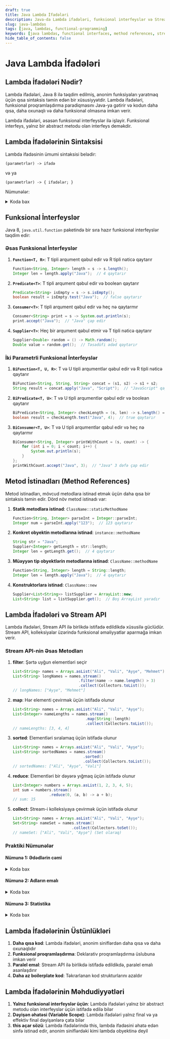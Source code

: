 ```yaml
---
draft: true
title: Java Lambda İfadələri
description: Java-da Lambda ifadələri, funksional interfeyslər və Stream API ilə istifadəsi
slug: java-lambdas
tags: [java, lambdas, functional-programming]
keywords: [java lambdas, functional interfaces, method references, stream api]
hide_table_of_contents: false
---
```


# Java Lambda İfadələri

## Lambda İfadələri Nədir?

Lambda ifadələri, Java 8 ilə təqdim edilmiş, anonim funksiyaları yaratmaq üçün qısa sintaksis təmin edən bir xüsusiyyətdir. Lambda ifadələri, funksional proqramlaşdırma paradiqmasını Java-ya gətirir və kodun daha qısa, daha oxunaqlı və daha funksional olmasına imkan verir.

Lambda ifadələri, əsasən funksional interfeyslər ilə işləyir. Funksional interfeys, yalnız bir abstract metodu olan interfeys deməkdir.

## Lambda İfadələrinin Sintaksisi

Lambda ifadəsinin ümumi sintaksisi belədir:

```
(parametrlər) -> ifadə
```

və ya

```
(parametrlər) -> { ifadələr; }
```

Nümunələr:


<details>
<summary>Koda bax</summary>

```java
// Parametrsiz lambda
Runnable r = () -> System.out.println("Salam, Dünya!");

// Bir parametrli lambda
Consumer<String> c = (name) -> System.out.println("Salam, " + name);

// Bir parametrli lambda (mötərizələr istəyə bağlıdır)
Consumer<String> c2 = name -> System.out.println("Salam, " + name);

// İki parametrli lambda
BiFunction<Integer, Integer, Integer> add = (a, b) -> a + b;

// Bir neçə ifadəli lambda
Comparator<String> comp = (s1, s2) -> {
    int result = s1.length() - s2.length();
    if (result == 0) {
        result = s1.compareTo(s2);
    }
    return result;
};
```
</details>

## Funksional İnterfeyslər

Java 8, `java.util.function` paketində bir sıra hazır funksional interfeyslər təqdim edir:

### Əsas Funksional İnterfeyslər

1. **``Function<T, R>``**: T tipli arqument qəbul edir və R tipli nəticə qaytarır
   ```java
   Function<String, Integer> length = s -> s.length();
   Integer len = length.apply("Java");  // 4 qaytarır
   ```

2. **``Predicate<T>``**: T tipli arqument qəbul edir və boolean qaytarır
   ```java
   Predicate<String> isEmpty = s -> s.isEmpty();
   boolean result = isEmpty.test("Java");  // false qaytarır
   ```

3. **``Consumer<T>``**: T tipli arqument qəbul edir və heç nə qaytarmır
   ```java
   Consumer<String> print = s -> System.out.println(s);
   print.accept("Java");  // "Java" çap edir
   ```

4. **``Supplier<T>``**: Heç bir arqument qəbul etmir və T tipli nəticə qaytarır
   ```java
   Supplier<Double> random = () -> Math.random();
   Double value = random.get();  // Təsadüfi ədəd qaytarır
   ```

### İki Parametrli Funksional İnterfeyslər

1. **```BiFunction<T, U, R>```**: T və U tipli arqumentlər qəbul edir və R tipli nəticə qaytarır
   ```java
   BiFunction<String, String, String> concat = (s1, s2) -> s1 + s2;
   String result = concat.apply("Java", "Script");  // "JavaScript" qaytarır
   ```

2. **```BiPredicate<T, U>```**: T və U tipli arqumentlər qəbul edir və boolean qaytarır
   ```java
   BiPredicate<String, Integer> checkLength = (s, len) -> s.length() == len;
   boolean result = checkLength.test("Java", 4);  // true qaytarır
   ```

3. **``BiConsumer<T, U>``**: T və U tipli arqumentlər qəbul edir və heç nə qaytarmır
   ```java
   BiConsumer<String, Integer> printWithCount = (s, count) -> {
       for (int i = 0; i < count; i++) {
           System.out.println(s);
       }
   };
   printWithCount.accept("Java", 3);  // "Java" 3 dəfə çap edir
   ```

## Metod İstinadları (Method References)

Metod istinadları, mövcud metodlara istinad etmək üçün daha qısa bir sintaksis təmin edir. Dörd növ metod istinadı var:

1. **Statik metodlara istinad**: `ClassName::staticMethodName`
   ```java
   Function<String, Integer> parseInt = Integer::parseInt;
   Integer num = parseInt.apply("123");  // 123 qaytarır
   ```

2. **Konkret obyektin metodlarına istinad**: `instance::methodName`
   ```java
   String str = "Java";
   Supplier<Integer> getLength = str::length;
   Integer len = getLength.get();  // 4 qaytarır
   ```

3. **Müəyyən tip obyektlərin metodlarına istinad**: `ClassName::methodName`
   ```java
   Function<String, Integer> length = String::length;
   Integer len = length.apply("Java");  // 4 qaytarır
   ```

4. **Konstruktorlara istinad**: `ClassName::new`
   ```java
   Supplier<List<String>> listSupplier = ArrayList::new;
   List<String> list = listSupplier.get();  // Boş ArrayList yaradır
   ```

## Lambda İfadələri və Stream API

Lambda ifadələri, Stream API ilə birlikdə istifadə edildikdə xüsusilə güclüdür. Stream API, kolleksiyalar üzərində funksional əməliyyatlar aparmağa imkan verir.

### Stream API-nin Əsas Metodları

1. **filter**: Şərtə uyğun elementləri seçir
   ```java
   List<String> names = Arrays.asList("Ali", "Vali", "Ayşe", "Mehmet");
   List<String> longNames = names.stream()
                                .filter(name -> name.length() > 3)
                                .collect(Collectors.toList());
   // longNames: ["Ayşe", "Mehmet"]
   ```

2. **map**: Hər elementi çevirmək üçün istifadə olunur
   ```java
   List<String> names = Arrays.asList("Ali", "Vali", "Ayşe");
   List<Integer> nameLengths = names.stream()
                                   .map(String::length)
                                   .collect(Collectors.toList());
   // nameLengths: [3, 4, 4]
   ```

3. **sorted**: Elementləri sıralamaq üçün istifadə olunur
   ```java
   List<String> names = Arrays.asList("Ali", "Vali", "Ayşe");
   List<String> sortedNames = names.stream()
                                  .sorted()
                                  .collect(Collectors.toList());
   // sortedNames: ["Ali", "Ayşe", "Vali"]
   ```

4. **reduce**: Elementləri bir dəyərə yığmaq üçün istifadə olunur
   ```java
   List<Integer> numbers = Arrays.asList(1, 2, 3, 4, 5);
   int sum = numbers.stream()
                   .reduce(0, (a, b) -> a + b);
   // sum: 15
   ```

5. **collect**: Stream-i kolleksiyaya çevirmək üçün istifadə olunur
   ```java
   List<String> names = Arrays.asList("Ali", "Vali", "Ayşe");
   Set<String> nameSet = names.stream()
                             .collect(Collectors.toSet());
   // nameSet: ["Ali", "Vali", "Ayşe"] (Set olaraq)
   ```

### Praktiki Nümunələr

#### Nümunə 1: Ədədlərin cəmi


<details>
<summary>Koda bax</summary>

```java
List<Integer> numbers = Arrays.asList(1, 2, 3, 4, 5, 6, 7, 8, 9, 10);

// Cüt ədədlərin cəmi
int sumOfEvens = numbers.stream()
                       .filter(n -> n % 2 == 0)
                       .mapToInt(Integer::intValue)
                       .sum();
// sumOfEvens: 30 (2 + 4 + 6 + 8 + 10)
```
</details>

#### Nümunə 2: Adların emalı


<details>
<summary>Koda bax</summary>

```java
List<String> names = Arrays.asList("Ali", "Vali", "Ayşe", "Mehmet", "Zeynep");

// A ilə başlayan adların böyük hərflərlə yazılmış siyahısı
List<String> filteredNames = names.stream()
                                 .filter(name -> name.startsWith("A"))
                                 .map(String::toUpperCase)
                                 .collect(Collectors.toList());
// filteredNames: ["ALI", "AYŞE"]
```
</details>

#### Nümunə 3: Statistika


<details>
<summary>Koda bax</summary>

```java
List<Integer> numbers = Arrays.asList(1, 2, 3, 4, 5);

// Statistika hesablamaq
IntSummaryStatistics stats = numbers.stream()
                                   .mapToInt(Integer::intValue)
                                   .summaryStatistics();

System.out.println("Ortalama: " + stats.getAverage());
System.out.println("Maksimum: " + stats.getMax());
System.out.println("Minimum: " + stats.getMin());
System.out.println("Cəm: " + stats.getSum());
System.out.println("Say: " + stats.getCount());
```
</details>

## Lambda İfadələrinin Üstünlükləri

1. **Daha qısa kod**: Lambda ifadələri, anonim siniflərdən daha qısa və daha oxunaqlıdır
2. **Funksional proqramlaşdırma**: Deklarativ proqramlaşdırma üslubuna imkan verir
3. **Paralel emal**: Stream API ilə birlikdə istifadə edildikdə, paralel emalı asanlaşdırır
4. **Daha az boilerplate kod**: Təkrarlanan kod strukturlarını azaldır

## Lambda İfadələrinin Məhdudiyyətləri

1. **Yalnız funksional interfeyslər üçün**: Lambda ifadələri yalnız bir abstract metodu olan interfeyslər üçün istifadə edilə bilər
2. **Dəyişən əhatəsi (Variable Scope)**: Lambda ifadələri yalnız final və ya effektiv final dəyişənlərə çata bilər
3. **this açar sözü**: Lambda ifadələrində this, lambda ifadəsini əhatə edən sinfə istinad edir, anonim siniflərdəki kimi lambda obyektinə deyil


